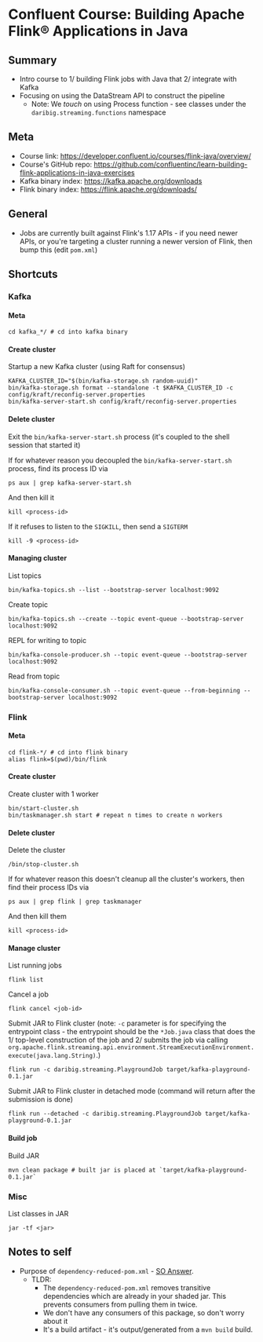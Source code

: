 # Confluent Course:  Building Apache Flink® Applications in Java

## Summary
- Intro course to 1/ building Flink jobs with Java that 2/ integrate with Kafka
- Focusing on using the DataStream API to construct the pipeline
  - Note: We _touch_ on using Process function - see classes under the `daribig.streaming.functions` namespace

## Meta
- Course link: https://developer.confluent.io/courses/flink-java/overview/
- Course's GitHub repo: https://github.com/confluentinc/learn-building-flink-applications-in-java-exercises
- Kafka binary index: https://kafka.apache.org/downloads
- Flink binary index: https://flink.apache.org/downloads/

## General
- Jobs are currently built against Flink's 1.17 APIs - if you need newer APIs, or you're targeting a cluster running a newer version of Flink, then bump this (edit `pom.xml`)

## Shortcuts

### Kafka

#### Meta

```shell
cd kafka_*/ # cd into kafka binary
```

#### Create cluster

Startup a new Kafka cluster (using Raft for consensus)

```shell
KAFKA_CLUSTER_ID="$(bin/kafka-storage.sh random-uuid)"
bin/kafka-storage.sh format --standalone -t $KAFKA_CLUSTER_ID -c config/kraft/reconfig-server.properties
bin/kafka-server-start.sh config/kraft/reconfig-server.properties
```

#### Delete cluster

Exit the `bin/kafka-server-start.sh` process (it's coupled to the shell session that started it)

If for whatever reason you decoupled the `bin/kafka-server-start.sh` process, find its process ID via

```shell
ps aux | grep kafka-server-start.sh
```

And then kill it

```shell
kill <process-id>
```

If it refuses to listen to the `SIGKILL`, then send a `SIGTERM`

```shell
kill -9 <process-id>
```

#### Managing cluster

List topics

```shell
bin/kafka-topics.sh --list --bootstrap-server localhost:9092
```

Create topic

```shell
bin/kafka-topics.sh --create --topic event-queue --bootstrap-server localhost:9092
```

REPL for writing to topic

```shell
bin/kafka-console-producer.sh --topic event-queue --bootstrap-server localhost:9092
```


Read from topic

```shell
bin/kafka-console-consumer.sh --topic event-queue --from-beginning --bootstrap-server localhost:9092
```



### Flink

#### Meta

```shell
cd flink-*/ # cd into flink binary
alias flink=$(pwd)/bin/flink
```


#### Create cluster

Create cluster with 1 worker

```shell
bin/start-cluster.sh
bin/taskmanager.sh start # repeat n times to create n workers
```

#### Delete cluster

Delete the cluster

```shell
/bin/stop-cluster.sh
```

If for whatever reason this doesn't cleanup all the cluster's workers, then find their process IDs via

```shell
ps aux | grep flink | grep taskmanager
```

And then kill them

```shell
kill <process-id>
```

#### Manage cluster

List running jobs

```shell
flink list
```

Cancel a job

```shell
flink cancel <job-id>
```

Submit JAR to Flink cluster (note: `-c` parameter is for specifying the entrypoint class - the entrypoint should be the `*Job.java` class that does the 1/ top-level construction of the job and 2/ submits the job via calling `org.apache.flink.streaming.api.environment.StreamExecutionEnvironment.execute(java.lang.String)`.)

```shell
flink run -c daribig.streaming.PlaygroundJob target/kafka-playground-0.1.jar
```

Submit JAR to Flink cluster in detached mode (command will return after the submission is done)

```shell
flink run --detached -c daribig.streaming.PlaygroundJob target/kafka-playground-0.1.jar
```

#### Build job

Build JAR

```shell
mvn clean package # built jar is placed at `target/kafka-playground-0.1.jar` 
```

### Misc

List classes in JAR
```shell
jar -tf <jar>
```

## Notes to self
- Purpose of `dependency-reduced-pom.xml` - [SO Answer](https://stackoverflow.com/a/35638574).
  - TLDR:
    - The `dependency-reduced-pom.xml` removes transitive dependencies which are already in your shaded jar. This prevents consumers from pulling them in twice.
    - We don't have any consumers of this package, so don't worry about it
    - It's a build artifact - it's output/generated from a `mvn build` build.
